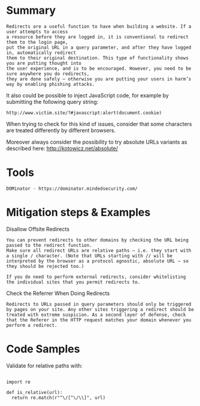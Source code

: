 # Summary
~~~
Redirects are a useful function to have when building a website. If a user attempts to access 
a resource before they are logged in, it is conventional to redirect them to the login page, 
put the original URL in a query parameter, and after they have logged in, automatically redirect 
them to their original destination. This type of functionality shows you are putting thought into 
the user experience, and is to be encouraged. However, you need to be sure anywhere you do redirects, 
they are done safely – otherwise you are putting your users in harm’s way by enabling phishing attacks.
~~~

It also could be possible to inject JavaScript code, for example by submitting the following query string:
~~~~~~~~
http://www.victim.site/?#javascript:alert(document.cookie)
~~~~~~~~
When trying to check for this kind of issues, consider that some characters are treated differently by different browsers.

Moreover always consider the possibility to try absolute URLs variants as described here: http://kotowicz.net/absolute/


# Tools

    DOMinator - https://dominator.mindedsecurity.com/

# Mitigation steps & Examples 

Disallow Offsite Redirects
~~~ 
You can prevent redirects to other domains by checking the URL being passed to the redirect function. 
Make sure all redirect URLs are relative paths – i.e. they start with a single / character. (Note that URLs starting with // will be interpreted by the browser as a protocol agnostic, absolute URL – so they should be rejected too.)

If you do need to perform external redirects, consider whitelisting the individual sites that you permit redirects to.
~~~ 

Check the Referrer When Doing Redirects
~~~
Redirects to URLs passed in query parameters should only be triggered by pages on your site. Any other sites triggering a redirect should be treated with extreme suspicion. As a second layer of defense, check that the Referer in the HTTP request matches your domain whenever you perform a redirect.
~~~
# Code Samples 

Validate for relative paths with:
~~~

import re

def is_relative(url):
  return re.match(r"^\/[^\/\\]", url)
~~~ 
